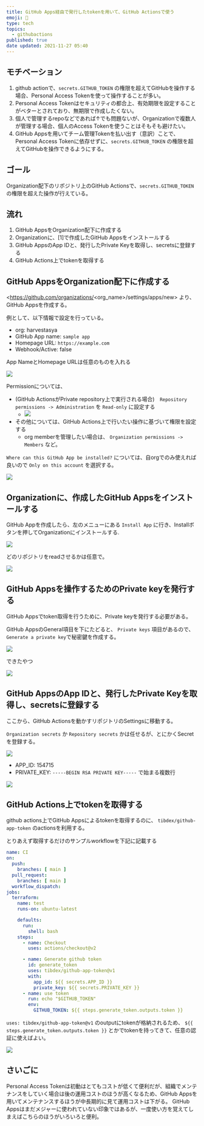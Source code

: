 ```yaml
---
title: GitHub Apps経由で発行したtokenを用いて、GitHub Actionsで使う
emoji: 🔑
type: tech
topics:
  - githubactions
published: true
date updated: 2021-11-27 05:40
---
```


## モチベーション

1. github actionで、`secrets.GITHUB_TOKEN` の権限を超えてGitHubを操作する場合、Personal Access Tokenを使って操作することが多い。
2. Personal Access Tokenはセキュリティの都合上、有効期限を設定することがベターとされており、無期限で作成したくない。
3. 個人で管理するrepoなどであれば↑でも問題ないが、Organizationで複数人が管理する場合、個人のAccess Tokenを使うことはそもそも避けたい。
4. GitHub Appsを用いてチーム管理Tokenを払い出す（意訳）ことで、Personal Access Tokenに依存せずに、`secrets.GITHUB_TOKEN` の権限を超えてGitHubを操作できるようにする。

## ゴール

Organization配下のリポジトリ上のGitHub Actionsで、`secrets.GITHUB_TOKEN`の権限を超えた操作が行えている。

## 流れ

1. GitHub AppsをOrganization配下に作成する
2. Organizationに、[1]で作成したGitHub Appsをインストールする
3. GitHub AppsのApp IDと、発行したPrivate Keyを取得し、secretsに登録する
4. GitHub Actions上でtokenを取得する

## GitHub AppsをOrganization配下に作成する

<<https://github.com/organizations/><org_name>/settings/apps/new> より、GitHub Appsを作成する。

例として、以下情報で設定を行っている。

- org: harvestasya
- GitHub App name: `sample app`
- Homepage URL: `https://example.com`
- Webhook/Active: false

App NameとHomepage URLは任意のものを入れる

![](Pasted%20image%2020211127045245.png)

Permissionについては、

- (GitHub ActionsがPrivate repository上で実行される場合)　`Repository permissions -> Administration` を `Read-only` に設定する
  - ![](Pasted%20image%2020211127045149.png)
- その他については、GitHub Actions上で行いたい操作に基づいて権限を設定する
  - org memberを管理したい場合は、 `Organization permissions -> Members` など。

`Where can this GitHub App be installed?` については、自orgでのみ使えれば良いので `Only on this account` を選択する。

![](Pasted%20image%2020211127045414.png)

## Organizationに、作成したGitHub Appsをインストールする

GitHub Appを作成したら、左のメニューにある `Install App` に行き、Installボタンを押してOrganizationにインストールする.

![](Pasted%20image%2020211127045621.png)

どのリポジトリをreadさせるかは任意で。

![](Pasted%20image%2020211127045650.png)

## GitHub Appsを操作するためのPrivate keyを発行する

GitHub Appsでtoken取得を行うために、Private keyを発行する必要がある。

GitHub AppsのGeneral項目を下にたどると、 `Private keys` 項目があるので、 `Generate a private key`で秘密鍵を作成する。

![](Pasted%20image%2020211127045831.png)

できたやつ

![](Pasted%20image%2020211127045851.png)

## GitHub AppsのApp IDと、発行したPrivate Keyを取得し、secretsに登録する

ここから、GitHub Actionsを動かすリポジトリのSettingsに移動する。

`Organization secrets` か `Repository secrets` かは任せるが、とにかくSecretを登録する。

![](Pasted%20image%2020211127050101.png)

- APP_ID: 154715
- PRIVATE_KEY: `-----BEGIN RSA PRIVATE KEY-----` で始まる複数行

![](Pasted%20image%2020211127050203.png)

## GitHub Actions上でtokenを取得する

github actions上でGitHub Appsによるtokenを取得するのに、 `tibdex/github-app-token` のactionsを利用する。

とりあえず取得するだけのサンプルworkflowを下記に記載する

```yaml
name: CI
on:
  push:
    branches: [ main ]
  pull_request:
    branches: [ main ]
  workflow_dispatch:
jobs:
  terraform:
    name: test
    runs-on: ubuntu-latest

    defaults:
      run:
        shell: bash
    steps:
      - name: Checkout
        uses: actions/checkout@v2

      - name: Generate github token
        id: generate_token
        uses: tibdex/github-app-token@v1
        with:
          app_id: ${{ secrets.APP_ID }}
          private_key: ${{ secrets.PRIVATE_KEY }}
      - name: use token
        run: echo "$GITHUB_TOKEN"
        env:
          GITHUB_TOKEN: ${{ steps.generate_token.outputs.token }}

```

`uses: tibdex/github-app-token@v1` のoutputにtokenが格納されるため、 `${{ steps.generate_token.outputs.token }}` とかでtokenを持ってきて、任意の認証に使えばよい。

![](Pasted%20image%2020211127051620.png)

## さいごに

Personal Access Tokenは初動はとてもコストが低くて便利だが、組織でメンテナンスをしていく場合は後の運用コストのほうが高くなるため、GitHub Appsを用いてメンテナンスするほうが中長期的に見て運用コストは下がる。
GitHub Appsはまだメジャーに使われていない印象ではあるが、一度使い方を覚えてしまえばこちらのほうがいろいろと便利。
